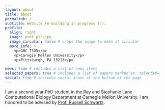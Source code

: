 ```yaml
---
layout: about
title: about
permalink: /
subtitle: Website re-building in progress (!).  
profile:
  align: right
  image: prof_pic.jpg
  image_circular: false # crops the image to make it circular
  more_info: >
    <p>GHC 7505</p>
    <p>Carngie Mellon University</p>
    <p>Pittsburgh, PA 15213</p>

news: true # includes a list of news items
selected_papers: true # includes a list of papers marked as "selected={true}"
social: true # includes social icons at the bottom of the page
---
```


I am a second year PhD student in the Ray and Stephanie Lane Computational Biology Department at Carnegie Mellon University. I am honored to be advised by [Prof. Russell Schwartz](https://labs.bio.cmu.edu/schwartz/). 



